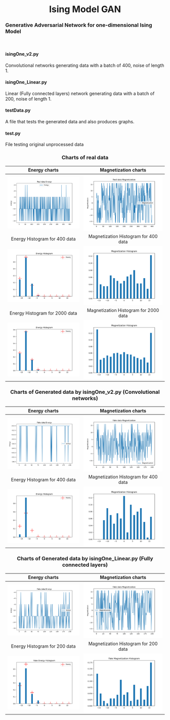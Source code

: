 <h1 align="center"> Ising Model GAN</h1>

<h3>Generative Adversarial Network for one-dimensional Ising Model</h3><br>

<h4>isingOne_v2.py</h4>
Convolutional networks generating data with a batch of 400, noise of length 1.

<h4>isingOne_Linear.py</h4>
Linear (Fully connected layers) network generating data with a batch of 200, noise of length 1.

<h4>testData.py</h4>
A file that tests the generated data and also produces graphs.

<h4>test.py</h4>
File testing original unprocessed data <br/>

<h3 align="center">Charts of real data</h3>

|               Energy charts               |              Magnetization charts               |
|:-----------------------------------------:|:-----------------------------------------------:|
|       ![](Data/RealDataEnergy.png)        |       ![](Data/RealDataMagnetization.png)       |
|       Energy Histogram for 400 data       |      Magnetization Histogram for 400 data       |
|   ![](Data/RealDataEnergyHistogram.png)   |   ![](Data/RealDataMagnetizationHitogram.png)   |
|      Energy Histogram for 2000 data       |      Magnetization Histogram for 2000 data      |
| ![](Data/RealDataEnergyHistogram2000.png) | ![](Data/RealDataMagnetizationHitogram2000.png) |

<h3 align="center">Charts of Generated data by isingOne_v2.py (Convolutional networks)</h3>

|           Energy charts           |           Magnetization charts           |
|:---------------------------------:|:----------------------------------------:|
|   ![](Data/FakeDataEnergy.png)    |   ![](Data/FakeDataMagnetization.png)    |
|   Energy Histogram for 400 data   |   Magnetization Histogram for 400 data   |
| ![](Data/FakeEnergyHistogram.png) | ![](Data/FakeMagnetizationHistogram.png) |

<h3 align="center">Charts of Generated data by isingOne_Linear.py (Fully connected layers)</h3>

|                   Energy charts                    |                   Magnetization charts                    |
|:--------------------------------------------------:|:---------------------------------------------------------:|
|   ![](outDataLinear-7-200-1-0005/FakeEnergy.png)   |   ![](outDataLinear-7-200-1-0005/FakeMagnetization.png)   |
|           Energy Histogram for 200 data            |           Magnetization Histogram for 200 data            |
| ![](outDataLinear-7-200-1-0005/FakeEnergyHist.png) | ![](outDataLinear-7-200-1-0005/FakeMagnetizationHist.png) |




